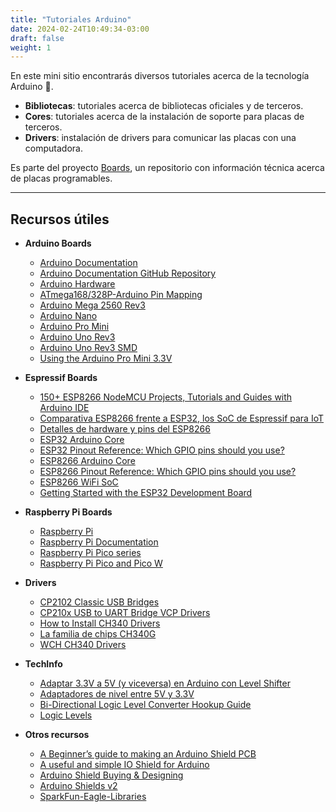 ```yaml
---
title: "Tutoriales Arduino"
date: 2024-02-24T10:49:34-03:00
draft: false
weight: 1
---
```

En este mini sitio encontrarás diversos tutoriales acerca de la tecnología Arduino 🚀. 

- **Bibliotecas**: tutoriales acerca de bibliotecas oficiales y de terceros.
- **Cores**: tutoriales acerca de la instalación de soporte para placas de terceros.
- **Drivers**: instalación de drivers para comunicar las placas con una computadora.

Es parte del proyecto [Boards](https://github.com/lmtreser/boards), un repositorio con información técnica acerca de placas programables.

--- 

## Recursos útiles

- **Arduino Boards**
    - [Arduino Documentation](https://docs.arduino.cc/)
    - [Arduino Documentation GitHub Repository](https://github.com/arduino/docs-content)
    - [Arduino Hardware](https://docs.arduino.cc/hardware/)
    - [ATmega168/328P-Arduino Pin Mapping](https://docs.arduino.cc/retired/hacking/hardware/PinMapping168/)
    - [Arduino Mega 2560 Rev3](https://store.arduino.cc/products/arduino-mega-2560-rev3)
    - [Arduino Nano](https://store.arduino.cc/products/arduino-nano)
    - [Arduino Pro Mini](https://docs.arduino.cc/retired/boards/arduino-pro-mini/)
    - [Arduino Uno Rev3](https://store.arduino.cc/products/arduino-uno-rev3)
    - [Arduino Uno Rev3 SMD](https://store.arduino.cc/products/arduino-uno-rev3-smd)
    - [Using the Arduino Pro Mini 3.3V](https://learn.sparkfun.com/tutorials/using-the-arduino-pro-mini-33v)

- **Espressif Boards**
    - [150+ ESP8266 NodeMCU Projects, Tutorials and Guides with Arduino IDE](https://randomnerdtutorials.com/projects-esp8266/)
    - [Comparativa ESP8266 frente a ESP32, los SoC de Espressif para IoT](https://www.luisllamas.es/comparativa-esp8266-esp32/)
    - [Detalles de hardware y pins del ESP8266](https://www.luisllamas.es/detalles-del-esp8266-diferencias-con-arduino/)
    - [ESP32 Arduino Core](https://docs.espressif.com/projects/arduino-esp32/en/latest/index.html)
    - [ESP32 Pinout Reference: Which GPIO pins should you use?](https://randomnerdtutorials.com/esp32-pinout-reference-gpios/)
    - [ESP8266 Arduino Core](https://esp8266-arduino-spanish.readthedocs.io/es/latest/)
    - [ESP8266 Pinout Reference: Which GPIO pins should you use?](https://randomnerdtutorials.com/esp8266-pinout-reference-gpios/)
    - [ESP8266 WiFi SoC](https://www.espressif.com/en/products/socs/esp8266)
    - [Getting Started with the ESP32 Development Board](https://randomnerdtutorials.com/getting-started-with-esp32/)

- **Raspberry Pi Boards**
    - [Raspberry Pi](https://www.raspberrypi.com/)
    - [Raspberry Pi Documentation](https://www.raspberrypi.com/documentation/pico-sdk/)
    - [Raspberry Pi Pico series](https://www.raspberrypi.com/products/raspberry-pi-pico/)
    - [Raspberry Pi Pico and Pico W](https://www.raspberrypi.com/documentation/microcontrollers/raspberry-pi-pico.html)

- **Drivers**
    - [CP2102 Classic USB Bridges](https://www.silabs.com/interface/usb-bridges/classic/device.cp2102)
    - [CP210x USB to UART Bridge VCP Drivers](https://www.silabs.com/developers/usb-to-uart-bridge-vcp-drivers)
    - [How to Install CH340 Drivers](https://learn.sparkfun.com/tutorials/how-to-install-ch340-drivers/all)
    - [La familia de chips CH340G](https://www.prometec.net/ch340g/)
    - [WCH CH340 Drivers](https://www.wch-ic.com/downloads/CH341SER_ZIP.html)

- **TechInfo**
    - [Adaptar 3.3V a 5V (y viceversa) en Arduino con Level Shifter](https://www.luisllamas.es/arduino-level-shifter/)
    - [Adaptadores de nivel entre 5V y 3.3V](https://www.inventable.eu/2017/05/03/adaptadores-nivel-5v-3-3v/)
    - [Bi-Directional Logic Level Converter Hookup Guide](https://learn.sparkfun.com/tutorials/bi-directional-logic-level-converter-hookup-guide/all)
    - [Logic Levels](https://learn.sparkfun.com/tutorials/logic-levels)

- **Otros recursos**
    - [A Beginner’s guide to making an Arduino Shield PCB](https://aaroneiche.com/2010/06/24/a-beginners-guide-to-making-an-arduino-shield-pcb/)
    - [A useful and simple IO Shield for Arduino](https://www.open-electronics.org/a-useful-and-simple-io-shield-for-arduino/)
    - [Arduino Shield Buying & Designing](https://www.autodesk.com/products/eagle/blog/arduino-shield-buying-designing/)
    - [Arduino Shields v2](https://learn.sparkfun.com/tutorials/arduino-shields-v2)
    - [SparkFun-Eagle-Libraries](https://github.com/sparkfun/SparkFun-Eagle-Libraries)